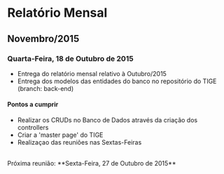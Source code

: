 # Relatório Mensal #

## Novembro/2015 ##

### Quarta-Feira, 18 de Outubro de 2015 ###

- Entrega do relatório mensal relativo à Outubro/2015
- Entrega dos modelos das entidades do banco no repositório do TIGE (branch: back-end)

#### Pontos a cumprir ####

- Realizar os CRUDs no Banco de Dados através da criação dos controllers
- Criar a 'master page' do TIGE
- Realizaçao das reuniões nas Sextas-Feiras

<br>
Próxima reunião: **Sexta-Feira, 27 de Outubro de 2015**